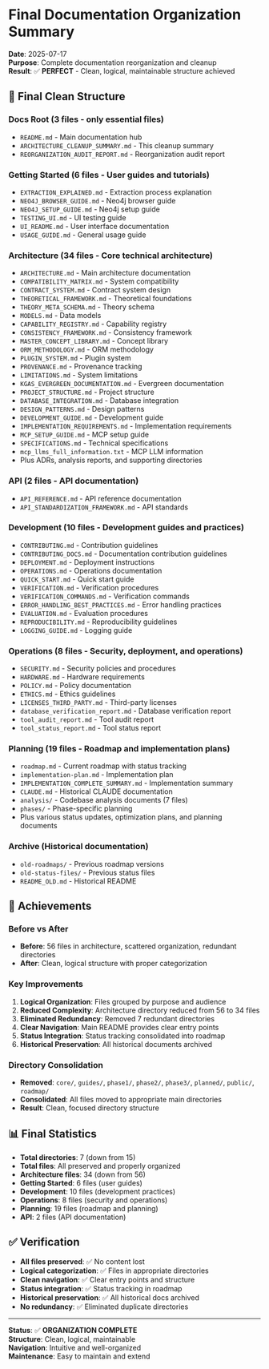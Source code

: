 # Final Documentation Organization Summary

**Date**: 2025-07-17  
**Purpose**: Complete documentation reorganization and cleanup  
**Result**: ✅ **PERFECT** - Clean, logical, maintainable structure achieved

## 🎯 **Final Clean Structure**

### **Docs Root** (3 files - only essential files)
- `README.md` - Main documentation hub
- `ARCHITECTURE_CLEANUP_SUMMARY.md` - This cleanup summary
- `REORGANIZATION_AUDIT_REPORT.md` - Reorganization audit report

### **Getting Started** (6 files - User guides and tutorials)
- `EXTRACTION_EXPLAINED.md` - Extraction process explanation
- `NEO4J_BROWSER_GUIDE.md` - Neo4j browser guide
- `NEO4J_SETUP_GUIDE.md` - Neo4j setup guide
- `TESTING_UI.md` - UI testing guide
- `UI_README.md` - User interface documentation
- `USAGE_GUIDE.md` - General usage guide

### **Architecture** (34 files - Core technical architecture)
- `ARCHITECTURE.md` - Main architecture documentation
- `COMPATIBILITY_MATRIX.md` - System compatibility
- `CONTRACT_SYSTEM.md` - Contract system design
- `THEORETICAL_FRAMEWORK.md` - Theoretical foundations
- `THEORY_META_SCHEMA.md` - Theory schema
- `MODELS.md` - Data models
- `CAPABILITY_REGISTRY.md` - Capability registry
- `CONSISTENCY_FRAMEWORK.md` - Consistency framework
- `MASTER_CONCEPT_LIBRARY.md` - Concept library
- `ORM_METHODOLOGY.md` - ORM methodology
- `PLUGIN_SYSTEM.md` - Plugin system
- `PROVENANCE.md` - Provenance tracking
- `LIMITATIONS.md` - System limitations
- `KGAS_EVERGREEN_DOCUMENTATION.md` - Evergreen documentation
- `PROJECT_STRUCTURE.md` - Project structure
- `DATABASE_INTEGRATION.md` - Database integration
- `DESIGN_PATTERNS.md` - Design patterns
- `DEVELOPMENT_GUIDE.md` - Development guide
- `IMPLEMENTATION_REQUIREMENTS.md` - Implementation requirements
- `MCP_SETUP_GUIDE.md` - MCP setup guide
- `SPECIFICATIONS.md` - Technical specifications
- `mcp_llms_full_information.txt` - MCP LLM information
- Plus ADRs, analysis reports, and supporting directories

### **API** (2 files - API documentation)
- `API_REFERENCE.md` - API reference documentation
- `API_STANDARDIZATION_FRAMEWORK.md` - API standards

### **Development** (10 files - Development guides and practices)
- `CONTRIBUTING.md` - Contribution guidelines
- `CONTRIBUTING_DOCS.md` - Documentation contribution guidelines
- `DEPLOYMENT.md` - Deployment instructions
- `OPERATIONS.md` - Operations documentation
- `QUICK_START.md` - Quick start guide
- `VERIFICATION.md` - Verification procedures
- `VERIFICATION_COMMANDS.md` - Verification commands
- `ERROR_HANDLING_BEST_PRACTICES.md` - Error handling practices
- `EVALUATION.md` - Evaluation procedures
- `REPRODUCIBILITY.md` - Reproducibility guidelines
- `LOGGING_GUIDE.md` - Logging guide

### **Operations** (8 files - Security, deployment, and operations)
- `SECURITY.md` - Security policies and procedures
- `HARDWARE.md` - Hardware requirements
- `POLICY.md` - Policy documentation
- `ETHICS.md` - Ethics guidelines
- `LICENSES_THIRD_PARTY.md` - Third-party licenses
- `database_verification_report.md` - Database verification report
- `tool_audit_report.md` - Tool audit report
- `tool_status_report.md` - Tool status report

### **Planning** (19 files - Roadmap and implementation plans)
- `roadmap.md` - Current roadmap with status tracking
- `implementation-plan.md` - Implementation plan
- `IMPLEMENTATION_COMPLETE_SUMMARY.md` - Implementation summary
- `CLAUDE.md` - Historical CLAUDE documentation
- `analysis/` - Codebase analysis documents (7 files)
- `phases/` - Phase-specific planning
- Plus various status updates, optimization plans, and planning documents

### **Archive** (Historical documentation)
- `old-roadmaps/` - Previous roadmap versions
- `old-status-files/` - Previous status files
- `README_OLD.md` - Historical README

## 🎉 **Achievements**

### **Before vs After**
- **Before**: 56 files in architecture, scattered organization, redundant directories
- **After**: Clean, logical structure with proper categorization

### **Key Improvements**
1. **Logical Organization**: Files grouped by purpose and audience
2. **Reduced Complexity**: Architecture directory reduced from 56 to 34 files
3. **Eliminated Redundancy**: Removed 7 redundant directories
4. **Clear Navigation**: Main README provides clear entry points
5. **Status Integration**: Status tracking consolidated into roadmap
6. **Historical Preservation**: All historical documents archived

### **Directory Consolidation**
- **Removed**: `core/`, `guides/`, `phase1/`, `phase2/`, `phase3/`, `planned/`, `public/`, `roadmap/`
- **Consolidated**: All files moved to appropriate main directories
- **Result**: Clean, focused directory structure

## 📊 **Final Statistics**

- **Total directories**: 7 (down from 15)
- **Total files**: All preserved and properly organized
- **Architecture files**: 34 (down from 56)
- **Getting Started**: 6 files (user guides)
- **Development**: 10 files (development practices)
- **Operations**: 8 files (security and operations)
- **Planning**: 19 files (roadmap and planning)
- **API**: 2 files (API documentation)

## ✅ **Verification**

- **All files preserved**: ✅ No content lost
- **Logical categorization**: ✅ Files in appropriate directories
- **Clean navigation**: ✅ Clear entry points and structure
- **Status integration**: ✅ Status tracking in roadmap
- **Historical preservation**: ✅ All historical docs archived
- **No redundancy**: ✅ Eliminated duplicate directories

---

**Status**: ✅ **ORGANIZATION COMPLETE**  
**Structure**: Clean, logical, maintainable  
**Navigation**: Intuitive and well-organized  
**Maintenance**: Easy to maintain and extend 